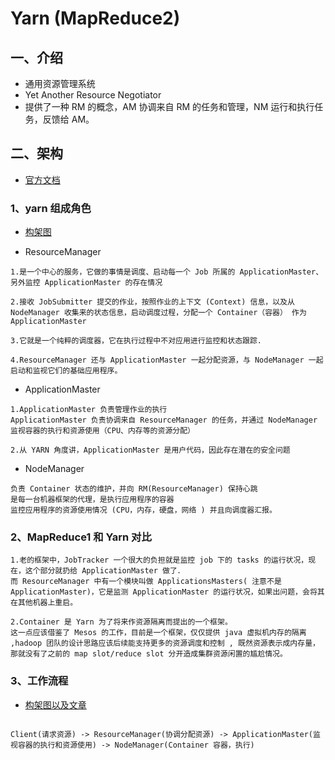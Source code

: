 # Yarn (MapReduce2)

## 一、介绍

- 通用资源管理系统
- Yet Another Resource Negotiator
- 提供了一种 RM 的概念，AM 协调来自 RM 的任务和管理，NM 运行和执行任务，反馈给 AM。


## 二、架构

- [官方文档](http://hadoop.apache.org/docs/current/hadoop-yarn/hadoop-yarn-site/)

### 1、yarn 组成角色

- [构架图](http://hadoop.apache.org/docs/current/hadoop-yarn/hadoop-yarn-site/YARN.html)

- ResourceManager

 ```
 1.是一个中心的服务，它做的事情是调度、启动每一个 Job 所属的 ApplicationMaster、另外监控 ApplicationMaster 的存在情况

 2.接收 JobSubmitter 提交的作业，按照作业的上下文 (Context) 信息，以及从 NodeManager 收集来的状态信息，启动调度过程，分配一个 Container（容器） 作为 ApplicationMaster

 3.它就是一个纯粹的调度器，它在执行过程中不对应用进行监控和状态跟踪.

 4.ResourceManager 还与 ApplicationMaster 一起分配资源，与 NodeManager 一起启动和监视它们的基础应用程序。

 ```

- ApplicationMaster

 ```
 1.ApplicationMaster 负责管理作业的执行
 ApplicationMaster 负责协调来自 ResourceManager 的任务，并通过 NodeManager 监视容器的执行和资源使用（CPU、内存等的资源分配）

 2.从 YARN 角度讲，ApplicationMaster 是用户代码，因此存在潜在的安全问题
 ```

- NodeManager

 ```
 负责 Container 状态的维护，并向 RM(ResourceManager) 保持心跳
 是每一台机器框架的代理，是执行应用程序的容器
 监控应用程序的资源使用情况 (CPU，内存，硬盘，网络 ) 并且向调度器汇报。
 ```


### 2、MapReduce1 和 Yarn 对比

```
1.老的框架中，JobTracker 一个很大的负担就是监控 job 下的 tasks 的运行状况，现在，这个部分就扔给 ApplicationMaster 做了．
而 ResourceManager 中有一个模块叫做 ApplicationsMasters( 注意不是 ApplicationMaster)，它是监测 ApplicationMaster 的运行状况，如果出问题，会将其在其他机器上重启。

2.Container 是 Yarn 为了将来作资源隔离而提出的一个框架。
这一点应该借鉴了 Mesos 的工作，目前是一个框架，仅仅提供 java 虚拟机内存的隔离 ,hadoop 团队的设计思路应该后续能支持更多的资源调度和控制 , 既然资源表示成内存量，那就没有了之前的 map slot/reduce slot 分开造成集群资源闲置的尴尬情况。
```

### 3、工作流程

- [构架图以及文章](http://www.csdn.net/article/2013-12-18/2817842-bd-hadoopyarn)

```

Client(请求资源) -> ResourceManager(协调分配资源) -> ApplicationMaster(监视容器的执行和资源使用) -> NodeManager(Container 容器，执行)

```
